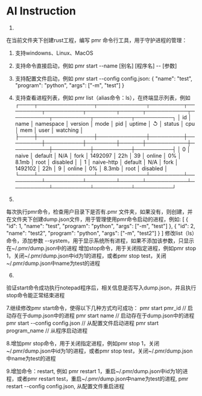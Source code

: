 # AI Instruction

1.
在当前文件夹下创建rust工程，编写 pmr 命令行工具，用于守护进程的管理：
1. 支持windowns、Linux、MacOS
2. 支持命令直接启动，例如  pmr start --name [别名] [程序名] -- [参数]
3. 支持配置文件启动，例如 pmr start --config config.json:
{
    "name": "test",
    "program": "python",
    "args": ["-m", "test"]
}
4. 支持查看进程列表，例如 pmr list（alias命令：ls），在终端显示列表，例如┌────┬───────────────┬─────────────┬─────────┬─────────┬──────────┬────────┬──────┬───────────┬──────────┬──────────┬──────────┬──────────┐
│ id │ name          │ namespace   │ version │ mode    │ pid      │ uptime │ ↺    │ status    │ cpu      │ mem      │ user     │ watching │
├────┼───────────────┼─────────────┼─────────┼─────────┼──────────┼────────┼──────┼───────────┼──────────┼──────────┼──────────┼──────────┤
│ 0  │ naive         │ default     │ N/A     │ fork    │ 1492097  │ 22h    │ 39   │ online    │ 0%       │ 8.1mb    │ root     │ disabled │
│ 1  │ naive-http    │ default     │ N/A     │ fork    │ 1492102  │ 22h    │ 9    │ online    │ 0%       │ 8.3mb    │ root     │ disabled │
└────┴───────────────┴─────────────┴─────────┴─────────┴──────────┴────────┴──────┴───────────┴──────────┴──────────┴──────────┴──────────┘

5.
每次执行pmr命令，检查用户目录下是否有.pmr 文件夹，如果没有，则创建，并在文件夹下创建dump.json文件，用于管理使用pmr命令启动的进程，例如:
[
    {
        "id": 1,
        "name": "test",
        "program": "python",
        "args": ["-m", "test"]
    },
    {
        "id": 2,
        "name": "test2",
        "program": "python",
        "args": ["-m", "test2"]
    }
]
修改list（ls）命令，添加参数 --system，用于显示系统所有进程，如果不添加该参数，只显示在~/.pmr/dump.json中的进程
增加stop命令，用于关闭指定进程，例如pmr stop 1，关闭~/.pmr/dump.json中id为1的进程，或者pmr stop test，关闭~/.pmr/dump.json中name为test的进程

6.
验证start命令成功执行notepad程序后，相关信息是否写入dump.json，并且执行stop命令能正常结束进程

7.继续修改pmr start命令，使得以下几种方式均可成功：
pmr start pmr_id // 启动存在于dump.json中的进程
pmr start name // 启动存在于dump.json中的进程
pmr start --config config.json // 从配置文件启动进程
pmr start program_name // 从程序启动进程

8.增加pmr stop命令，用于关闭指定进程，例如pmr stop 1，关闭~/.pmr/dump.json中id为1的进程，或者pmr stop test，关闭~/.pmr/dump.json中name为test的进程

9.增加命令：restart, 例如 pmr restart 1，重启~/.pmr/dump.json中id为1的进程，或者pmr restart test，重启~/.pmr/dump.json中name为test的进程, pmr restart --config config.json, 从配置文件重启进程